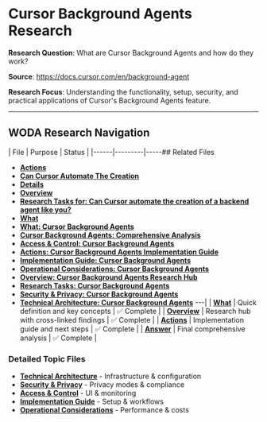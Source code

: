 # Cursor Background Agents Research

**Research Question**: What are Cursor Background Agents and how do they work?

**Source**: https://docs.cursor.com/en/background-agent

**Research Focus**: Understanding the functionality, setup, security, and practical applications of Cursor's Background Agents feature.

---

## WODA Research Navigation

| File | Purpose | Status |
|------|---------|-----## Related Files

- **[Actions](../research/can-cursor-automate-the-creation/actions.md)**
- **[Can Cursor Automate The Creation](../research/can-cursor-automate-the-creation/can-cursor-automate-the-creation.md)**
- **[Details](../research/can-cursor-automate-the-creation/details.md)**
- **[Overview](../research/can-cursor-automate-the-creation/overview.md)**
- **[Research Tasks for: Can Cursor automate the creation of a backend agent like you?](../research/can-cursor-automate-the-creation/research-tasks.md)**
- **[What](../research/can-cursor-automate-the-creation/what.md)**
- **[What: Cursor Background Agents](../research/cursor-background-agents/1_what.md)**
- **[Cursor Background Agents: Comprehensive Analysis](../research/cursor-background-agents/2_answer.md)**
- **[Access & Control: Cursor Background Agents](../research/cursor-background-agents/access-control.md)**
- **[Actions: Cursor Background Agents Implementation Guide](../research/cursor-background-agents/actions.md)**
- **[Implementation Guide: Cursor Background Agents](../research/cursor-background-agents/implementation-guide.md)**
- **[Operational Considerations: Cursor Background Agents](../research/cursor-background-agents/operational-considerations.md)**
- **[Overview: Cursor Background Agents Research Hub](../research/cursor-background-agents/overview.md)**
- **[Research Tasks: Cursor Background Agents](../research/cursor-background-agents/research-tasks.md)**
- **[Security & Privacy: Cursor Background Agents](../research/cursor-background-agents/security-privacy.md)**
- **[Technical Architecture: Cursor Background Agents](../research/cursor-background-agents/technical-architecture.md)**
---|
| **[What](./1_what.md)** | Quick definition and key concepts | ✅ Complete |
| **[Overview](./overview.md)** | Research hub with cross-linked findings | ✅ Complete |
| **[Actions](./actions.md)** | Implementation guide and next steps | ✅ Complete |
| **[Answer](./2_answer.md)** | Final comprehensive analysis | ✅ Complete |

### Detailed Topic Files
- **[Technical Architecture](./technical-architecture.md)** - Infrastructure & configuration
- **[Security & Privacy](./security-privacy.md)** - Privacy modes & compliance
- **[Access & Control](./access-control.md)** - UI & monitoring
- **[Implementation Guide](./implementation-guide.md)** - Setup & workflows
- **[Operational Considerations](./operational-considerations.md)** - Performance & costs 